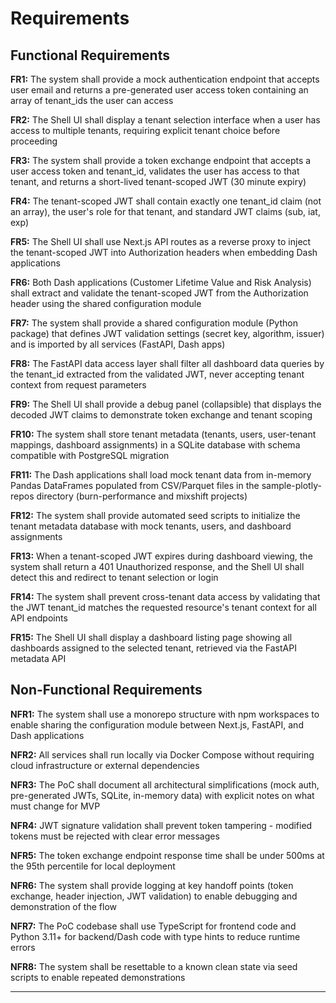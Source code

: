 # Requirements

## Functional Requirements

**FR1:** The system shall provide a mock authentication endpoint that accepts user email and returns a pre-generated user access token containing an array of tenant_ids the user can access

**FR2:** The Shell UI shall display a tenant selection interface when a user has access to multiple tenants, requiring explicit tenant choice before proceeding

**FR3:** The system shall provide a token exchange endpoint that accepts a user access token and tenant_id, validates the user has access to that tenant, and returns a short-lived tenant-scoped JWT (30 minute expiry)

**FR4:** The tenant-scoped JWT shall contain exactly one tenant_id claim (not an array), the user's role for that tenant, and standard JWT claims (sub, iat, exp)

**FR5:** The Shell UI shall use Next.js API routes as a reverse proxy to inject the tenant-scoped JWT into Authorization headers when embedding Dash applications

**FR6:** Both Dash applications (Customer Lifetime Value and Risk Analysis) shall extract and validate the tenant-scoped JWT from the Authorization header using the shared configuration module

**FR7:** The system shall provide a shared configuration module (Python package) that defines JWT validation settings (secret key, algorithm, issuer) and is imported by all services (FastAPI, Dash apps)

**FR8:** The FastAPI data access layer shall filter all dashboard data queries by the tenant_id extracted from the validated JWT, never accepting tenant context from request parameters

**FR9:** The Shell UI shall provide a debug panel (collapsible) that displays the decoded JWT claims to demonstrate token exchange and tenant scoping

**FR10:** The system shall store tenant metadata (tenants, users, user-tenant mappings, dashboard assignments) in a SQLite database with schema compatible with PostgreSQL migration

**FR11:** The Dash applications shall load mock tenant data from in-memory Pandas DataFrames populated from CSV/Parquet files in the sample-plotly-repos directory (burn-performance and mixshift projects)

**FR12:** The system shall provide automated seed scripts to initialize the tenant metadata database with mock tenants, users, and dashboard assignments

**FR13:** When a tenant-scoped JWT expires during dashboard viewing, the system shall return a 401 Unauthorized response, and the Shell UI shall detect this and redirect to tenant selection or login

**FR14:** The system shall prevent cross-tenant data access by validating that the JWT tenant_id matches the requested resource's tenant context for all API endpoints

**FR15:** The Shell UI shall display a dashboard listing page showing all dashboards assigned to the selected tenant, retrieved via the FastAPI metadata API

## Non-Functional Requirements

**NFR1:** The system shall use a monorepo structure with npm workspaces to enable sharing the configuration module between Next.js, FastAPI, and Dash applications

**NFR2:** All services shall run locally via Docker Compose without requiring cloud infrastructure or external dependencies

**NFR3:** The PoC shall document all architectural simplifications (mock auth, pre-generated JWTs, SQLite, in-memory data) with explicit notes on what must change for MVP

**NFR4:** JWT signature validation shall prevent token tampering - modified tokens must be rejected with clear error messages

**NFR5:** The token exchange endpoint response time shall be under 500ms at the 95th percentile for local deployment

**NFR6:** The system shall provide logging at key handoff points (token exchange, header injection, JWT validation) to enable debugging and demonstration of the flow

**NFR7:** The PoC codebase shall use TypeScript for frontend code and Python 3.11+ for backend/Dash code with type hints to reduce runtime errors

**NFR8:** The system shall be resettable to a known clean state via seed scripts to enable repeated demonstrations

---
